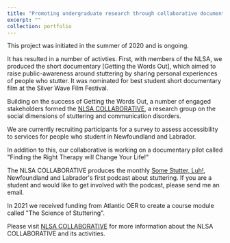 ```yaml
---
title: "Promoting undergraduate research through collaborative documentary media: a sociolinguistic study of the perception of stuttering (in co-operation with the Newfoundland Stuttering Association)."
excerpt: ""
collection: portfolio
---
```


This project was initiated in the summer of 2020 and is ongoing.

It has resulted in a number of activties. First, with members of the NLSA, we produced the short documentary [Getting the Words Out], which aimed to raise public-awareness around stuttering by sharing personal experiences of people who stutter. It was nominated for best student short documentary film at the Silver Wave Film Festival.

Building on the success of Getting the Words Out, a number of engaged stakeholders formed the [NLSA COLLABORATIVE](https://www.nlsacollaborative.ca), a research group on the social dimensions of stuttering and communication disorders.

We are currently recruiting participants for a survey to assess accessibility to services for people who student in Newfoundland and Labrador.

In addition to this, our collaborative is working on a documentary pilot called "Finding the Right Therapy will Change Your Life!"

The NLSA COLLABORATIVE produces the monthly [Some Stutter, Luh!](https://somestutterluh.ca), Newfoundland and Labrador's first podcast about stuttering. If you are a student and would like to get involved with the podcast, please send me an email.

In 2021 we received funding from Atlantic OER to create a course module called "The Science of Stuttering".

Please visit [NLSA COLLABORATIVE](https://www.nlsacollaborative.ca) for more information about the NLSA COLLABORATIVE and its activities.

